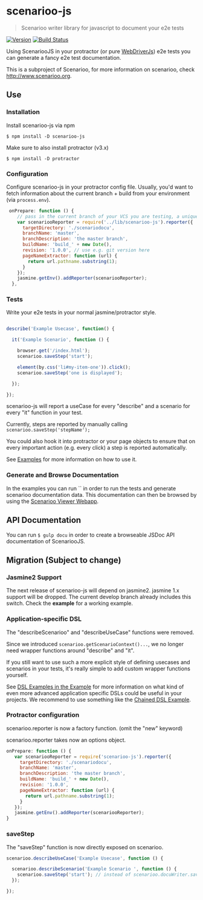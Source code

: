 # scenarioo-js
> Scenarioo writer library for javascript to document your e2e tests

[![Version](https://badge.fury.io/js/scenarioo-js.png)](http://badge.fury.io/js/scenarioo-js)  [![Build Status](https://travis-ci.org/scenarioo/scenarioo-js.svg?branch=develop)](https://travis-ci.org/scenarioo/scenarioo-js)

Using ScenariooJS in your protractor (or pure [WebDriverJs](https://code.google.com/p/selenium/wiki/WebDriverJs)) e2e tests you can generate a fancy e2e test documentation.

This is a subproject of Scenarioo, for more information on scenarioo, check http://www.scenarioo.org.


## Use


### Installation

Install scenarioo-js via npm

```
$ npm install -D scenarioo-js
```

Make sure to also install protractor (v3.x)

```
$ npm install -D protractor
```

### Configuration

Configure scenarioo-js in your protractor config file.
Usually, you'd want to fetch information about the current branch + build from your environment (via `process.env`).

```javascript
 onPrepare: function () {
    // pass in the current branch of your VCS you are testing, a unique build name and the current revision you are testing.
    var scenariooReporter = require('../lib/scenarioo-js').reporter({
      targetDirectory: './scenariodocu',
      branchName: 'master',
      branchDescription: 'the master branch',
      buildName: 'build_' + new Date(),
      revision: '1.0.0', // use e.g. git version here
      pageNameExtractor: function (url) {
        return url.pathname.substring(1);
      }
    });
    jasmine.getEnv().addReporter(scenariooReporter);
  },
```


### Tests

Write your e2e tests in your normal jasmine/protractor style.

```javascript

describe('Example Usecase', function() {

  it('Example Scenario', function () {

    browser.get('/index.html');
    scenarioo.saveStep('start');

    element(by.css('li#my-item-one')).click();
    scenarioo.saveStep('one is displayed');

  });

});

```

scenarioo-js will report a useCase for every "describe" and a scenario for every "it" function in your test.

Currently, steps are reported by manually calling `scenarioo.saveStep('stepName');`

You could also hook it into protractor or your page objects to ensure that on every important action (e.g. every click) a step is reported automatically.

See [Examples](/example) for more information on how to use it.

### Generate and Browse Documentation

In the examples you can run `` in order to run the tests and generate scenarioo documentation data. This documentation can then be browsed by using the [Scenarioo Viewer Webapp](https://github.com/scenarioo/scenarioo).

## API Documentation

You can run `$ gulp docu` in order to create a browseable JSDoc API documentation of ScenariooJS.

## Migration (Subject to change)

### Jasmine2 Support

The next release of scenarioo-js will depend on jasmine2.  jasmine 1.x support will be dropped.
The current develop branch already includes this switch. Check the **example** for a working example.


### Application-specific DSL

The "describeScenarioo" and "describeUseCase" functions were removed.

Since we introduced `scenarioo.getScenarioContext()...`, we no longer need wrapper functions around "describe" and "it".

If you still want to use such a more explicit style of defining usecases and scenarios in your tests, it's really simple to add custom wrapper functions yourself.

See [DSL Examples in the Example](/example) for more information on what kind of even more advanced application specific DSLs could be useful in your projects. We recommend to use something like the [Chained DSL Example](/example/test/chainedDsl.js).

### Protractor configuration

scenarioo.reporter is now a factory function. (omit the "new" keyword)

scenarioo.reporter takes now an options object.

```javascript
onPrepare: function () {
   var scenariooReporter = require('scenarioo-js').reporter({
     targetDirectory: './scenariodocu',
     branchName: 'master',
     branchDescription: 'the master branch',
     buildName: 'build_' + new Date(),
     revision: '1.0.0',
     pageNameExtractor: function (url) {
       return url.pathname.substring(1);
     }
   });
   jasmine.getEnv().addReporter(scenariooReporter);
}
```

### saveStep

The "saveStep" function is now directly exposed on scenarioo.


```javascript
scenarioo.describeUseCase('Example Usecase', function () {

  scenarioo.describeScenario('Example Scenario ', function () {
    scenarioo.saveStep('start'); // instead of scenarioo.docuWriter.saveStep
  });

});
```
